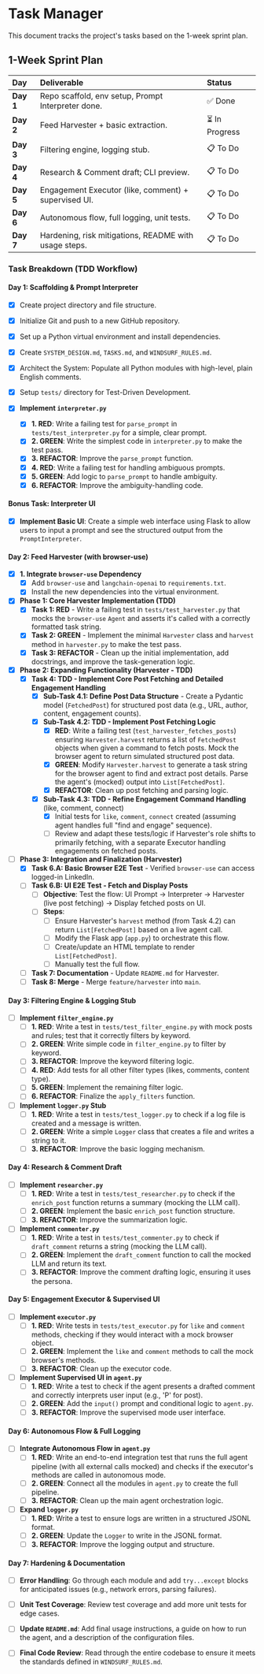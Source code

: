 # Task Manager

This document tracks the project's tasks based on the 1-week sprint plan.

## 1-Week Sprint Plan

| Day     | Deliverable                                         | Status      |
| :------ | :-------------------------------------------------- | :---------- |
| **Day 1** | Repo scaffold, env setup, Prompt Interpreter done.  | ✅ Done |
| **Day 2** | Feed Harvester + basic extraction.                  | ⏳ In Progress |
| **Day 3** | Filtering engine, logging stub.                     | 📋 To Do     |
| **Day 4** | Research & Comment draft; CLI preview.              | 📋 To Do     |
| **Day 5** | Engagement Executor (like, comment) + supervised UI.| 📋 To Do     |
| **Day 6** | Autonomous flow, full logging, unit tests.          | 📋 To Do     |
| **Day 7** | Hardening, risk mitigations, README with usage steps.| 📋 To Do     |

### Task Breakdown (TDD Workflow)

#### Day 1: Scaffolding & Prompt Interpreter
- [x] Create project directory and file structure.
- [x] Initialize Git and push to a new GitHub repository.
- [x] Set up a Python virtual environment and install dependencies.
- [x] Create `SYSTEM_DESIGN.md`, `TASKS.md`, and `WINDSURF_RULES.md`.
- [x] Architect the System: Populate all Python modules with high-level, plain English comments.
- [x] Setup `tests/` directory for Test-Driven Development.

- [x] **Implement `interpreter.py`**
    - [x] **1. RED**: Write a failing test for `parse_prompt` in `tests/test_interpreter.py` for a simple, clear prompt.
    - [x] **2. GREEN**: Write the simplest code in `interpreter.py` to make the test pass.
    - [x] **3. REFACTOR**: Improve the `parse_prompt` function.
    - [x] **4. RED**: Write a failing test for handling ambiguous prompts.
    - [x] **5. GREEN**: Add logic to `parse_prompt` to handle ambiguity.
    - [x] **6. REFACTOR**: Improve the ambiguity-handling code.

#### Bonus Task: Interpreter UI
- [x] **Implement Basic UI**: Create a simple web interface using Flask to allow users to input a prompt and see the structured output from the `PromptInterpreter`.

#### Day 2: Feed Harvester (with browser-use)

- [x] **1. Integrate `browser-use` Dependency**
  - [x] Add `browser-use` and `langchain-openai` to `requirements.txt`.
  - [x] Install the new dependencies into the virtual environment.

- [x] **Phase 1: Core Harvester Implementation (TDD)**
  - [x] **Task 1: RED** - Write a failing test in `tests/test_harvester.py` that mocks the `browser-use` `Agent` and asserts it's called with a correctly formatted task string.
  - [x] **Task 2: GREEN** - Implement the minimal `Harvester` class and `harvest` method in `harvester.py` to make the test pass.
  - [x] **Task 3: REFACTOR** - Clean up the initial implementation, add docstrings, and improve the task-generation logic.

- [x] **Phase 2: Expanding Functionality (Harvester - TDD)**
  - [x] **Task 4: TDD - Implement Core Post Fetching and Detailed Engagement Handling**
    - [x] **Sub-Task 4.1: Define Post Data Structure** - Create a Pydantic model (`FetchedPost`) for structured post data (e.g., URL, author, content, engagement counts).
    - [x] **Sub-Task 4.2: TDD - Implement Post Fetching Logic**
        - [x] **RED**: Write a failing test (`test_harvester_fetches_posts`) ensuring `Harvester.harvest` returns a list of `FetchedPost` objects when given a command to fetch posts. Mock the browser agent to return simulated structured post data.
        - [x] **GREEN**: Modify `Harvester.harvest` to generate a task string for the browser agent to find and extract post details. Parse the agent's (mocked) output into `List[FetchedPost]`.
        - [x] **REFACTOR**: Clean up post fetching and parsing logic.
    - [x] **Sub-Task 4.3: TDD - Refine Engagement Command Handling** (like, comment, connect)
        - [x] Initial tests for `like`, `comment`, `connect` created (assuming agent handles full "find and engage" sequence).
        - [ ] Review and adapt these tests/logic if Harvester's role shifts to primarily fetching, with a separate Executor handling engagements on fetched posts.

- [ ] **Phase 3: Integration and Finalization (Harvester)**
  - [x] **Task 6.A: Basic Browser E2E Test** - Verified `browser-use` can access logged-in LinkedIn.
  - [ ] **Task 6.B: UI E2E Test - Fetch and Display Posts**
      - [ ] **Objective**: Test the flow: UI Prompt -> Interpreter -> Harvester (live post fetching) -> Display fetched posts on UI.
      - [ ] **Steps**:
          - [ ] Ensure Harvester's `harvest` method (from Task 4.2) can return `List[FetchedPost]` based on a live agent call.
          - [ ] Modify the Flask app (`app.py`) to orchestrate this flow.
          - [ ] Create/update an HTML template to render `List[FetchedPost]`.
          - [ ] Manually test the full flow.
  - [ ] **Task 7: Documentation** - Update `README.md` for Harvester.
  - [ ] **Task 8: Merge** - Merge `feature/harvester` into `main`.

#### Day 3: Filtering Engine & Logging Stub
- [ ] **Implement `filter_engine.py`**
    - [ ] **1. RED**: Write a test in `tests/test_filter_engine.py` with mock posts and rules; test that it correctly filters by keyword.
    - [ ] **2. GREEN**: Write simple code in `filter_engine.py` to filter by keyword.
    - [ ] **3. REFACTOR**: Improve the keyword filtering logic.
    - [ ] **4. RED**: Add tests for all other filter types (likes, comments, content type).
    - [ ] **5. GREEN**: Implement the remaining filter logic.
    - [ ] **6. REFACTOR**: Finalize the `apply_filters` function.
- [ ] **Implement `logger.py` Stub**
    - [ ] **1. RED**: Write a test in `tests/test_logger.py` to check if a log file is created and a message is written.
    - [ ] **2. GREEN**: Write a simple `Logger` class that creates a file and writes a string to it.
    - [ ] **3. REFACTOR**: Improve the basic logging mechanism.

#### Day 4: Research & Comment Draft
- [ ] **Implement `researcher.py`**
    - [ ] **1. RED**: Write a test in `tests/test_researcher.py` to check if the `enrich_post` function returns a summary (mocking the LLM call).
    - [ ] **2. GREEN**: Implement the basic `enrich_post` function structure.
    - [ ] **3. REFACTOR**: Improve the summarization logic.
- [ ] **Implement `commenter.py`**
    - [ ] **1. RED**: Write a test in `tests/test_commenter.py` to check if `draft_comment` returns a string (mocking the LLM call).
    - [ ] **2. GREEN**: Implement the `draft_comment` function to call the mocked LLM and return its text.
    - [ ] **3. REFACTOR**: Improve the comment drafting logic, ensuring it uses the persona.

#### Day 5: Engagement Executor & Supervised UI
- [ ] **Implement `executor.py`**
    - [ ] **1. RED**: Write tests in `tests/test_executor.py` for `like` and `comment` methods, checking if they would interact with a mock browser object.
    - [ ] **2. GREEN**: Implement the `like` and `comment` methods to call the mock browser's methods.
    - [ ] **3. REFACTOR**: Clean up the executor code.
- [ ] **Implement Supervised UI in `agent.py`**
    - [ ] **1. RED**: Write a test to check if the agent presents a drafted comment and correctly interprets user input (e.g., 'P' for post).
    - [ ] **2. GREEN**: Add the `input()` prompt and conditional logic to `agent.py`.
    - [ ] **3. REFACTOR**: Improve the supervised mode user interface.

#### Day 6: Autonomous Flow & Full Logging
- [ ] **Integrate Autonomous Flow in `agent.py`**
    - [ ] **1. RED**: Write an end-to-end integration test that runs the full agent pipeline (with all external calls mocked) and checks if the executor's methods are called in autonomous mode.
    - [ ] **2. GREEN**: Connect all the modules in `agent.py` to create the full pipeline.
    - [ ] **3. REFACTOR**: Clean up the main agent orchestration logic.
- [ ] **Expand `logger.py`**
    - [ ] **1. RED**: Write a test to ensure logs are written in a structured JSONL format.
    - [ ] **2. GREEN**: Update the `Logger` to write in the JSONL format.
    - [ ] **3. REFACTOR**: Improve the logging output and structure.

#### Day 7: Hardening & Documentation
- [ ] **Error Handling**: Go through each module and add `try...except` blocks for anticipated issues (e.g., network errors, parsing failures).
- [ ] **Unit Test Coverage**: Review test coverage and add more unit tests for edge cases.
- [ ] **Update `README.md`**: Add final usage instructions, a guide on how to run the agent, and a description of the configuration files.

- [ ] **Final Code Review**: Read through the entire codebase to ensure it meets the standards defined in `WINDSURF_RULES.md`.
